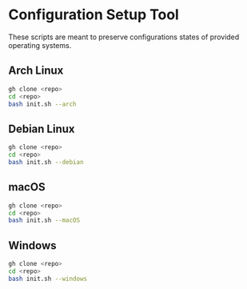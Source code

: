 # Configuration Setup Tool

These scripts are meant to preserve configurations states of provided operating systems.

## Arch Linux

```bash
gh clone <repo>
cd <repo>
bash init.sh --arch
```

## Debian Linux

```bash
gh clone <repo>
cd <repo>
bash init.sh --debian
```

## macOS

```bash
gh clone <repo>
cd <repo>
bash init.sh --macOS
```

## Windows

```bash
gh clone <repo>
cd <repo>
bash init.sh --windows
```



